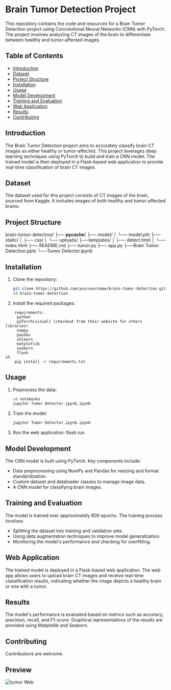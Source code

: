 # Brain Tumor Detection Project

This repository contains the code and resources for a Brain Tumor Detection project using Convolutional Neural Networks (CNN) with PyTorch. The project involves analyzing CT images of the brain to differentiate between healthy and tumor-affected images.

## Table of Contents

- [Introduction](#introduction)
- [Dataset](#dataset)
- [Project Structure](#project-structure)
- [Installation](#installation)
- [Usage](#usage)
- [Model Development](#model-development)
- [Training and Evaluation](#training-and-evaluation)
- [Web Application](#web-application)
- [Results](#results)
- [Contributing](#contributing)

## Introduction

The Brain Tumor Detection project aims to accurately classify brain CT images as either healthy or tumor-affected. This project leverages deep learning techniques using PyTorch to build and train a CNN model. The trained model is then deployed in a Flask-based web application to provide real-time classification of brain CT images.

## Dataset

The dataset used for this project consists of CT images of the brain, sourced from Kaggle. It includes images of both healthy and tumor-affected brains.

## Project Structure
brain-tumor-detection/
├── __pycache__/
├── model/ 
│ └── model.pth
├── static/
│ ├── css/
│ └── uploads/
├──templates/
│ ├── detect.html
│ └── index.html
├── README.md
├── tumor.py
├── app.py
├──Brain Tumor Detection.pptx
└──Tumor Detector.ipynb


## Installation

1. Clone the repository:
    ```sh
    git clone https://github.com/yourusername/brain-tumor-detection.git
    cd brain-tumor-detection
    ```

2. Install the required packages:
```
    requirements: 
     python
     pyTorch(visual) (checkout from their website for others libraries)
     numpy
     pandas
     sklearn
     matplotlib
     seaborn
     flask
sh
    pip install -r requirements.txt
```

## Usage

1. Preprocess the data:
    ```sh
    cd notebooks
    jupyter Tumor Detector.ipynb.ipynb
    ```

2. Train the model:
    ```sh
    jupyter Tumor Detector.ipynb.ipynb
    ```

3. Run the web application:
    flask run 

## Model Development

The CNN model is built using PyTorch. Key components include:
- Data preprocessing using NumPy and Pandas for resizing and format standardization.
- Custom dataset and dataloader classes to manage image data.
- A CNN model for classifying brain images.

## Training and Evaluation

The model is trained over approximately 600 epochs. The training process involves:
- Splitting the dataset into training and validation sets.
- Using data augmentation techniques to improve model generalization.
- Monitoring the model's performance and checking for overfitting.

## Web Application

The trained model is deployed in a Flask-based web application. The web app allows users to upload brain CT images and receive real-time classification results, indicating whether the image depicts a healthy brain or one with a tumor.

## Results

The model's performance is evaluated based on metrics such as accuracy, precision, recall, and F1-score. Graphical representations of the results are provided using Matplotlib and Seaborn.

## Contributing
Contributions are welcome.


## Preview
![tumor Web](https://github.com/hamzaanwar12/Tumor-Detector-Using-Pytorch/assets/147822744/64778340-286a-4d63-a22c-586b4934a550)


